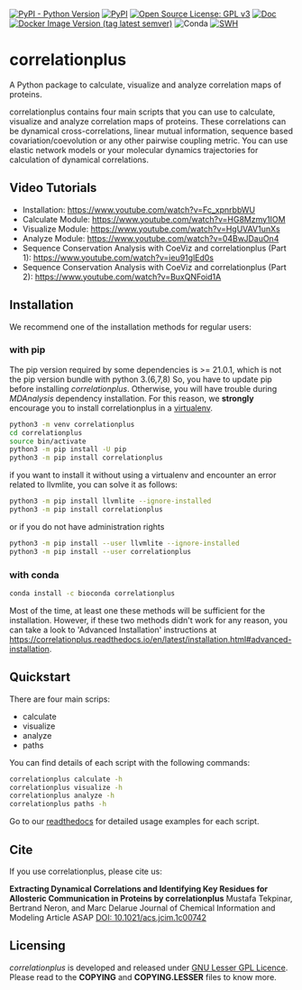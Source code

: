 [![PyPI - Python Version](https://img.shields.io/pypi/pyversions/correlationplus)](https://pypi.org/project/correlationplus/)
[![PyPI](https://img.shields.io/pypi/v/correlationplus)](https://pypi.org/project/correlationplus/)
[![Open Source License: GPL v3](https://img.shields.io/badge/License-LGPLv3-blue.svg)](https://opensource.org/licenses/LGPL-3.0)
[![Doc](https://readthedocs.org/projects/correlationplus/badge/?version=latest)](http://correlationplus.readthedocs.org/en/latest/#)
[![Docker Image Version (tag latest semver)](https://img.shields.io/docker/v/structuraldynamicslab/correlationplus/latest)](https://hub.docker.com/repository/docker/structuraldynamicslab/correlationplus)
![Conda](https://img.shields.io/conda/pn/bioconda/correlationplus)
[![SWH](https://archive.softwareheritage.org/badge/origin/https://github.com/tekpinar/correlationplus/)](https://archive.softwareheritage.org/browse/origin/?origin_url=https://github.com/tekpinar/correlationplus)

# correlationplus

A Python package to calculate, visualize and analyze correlation maps of proteins.

correlationplus contains four main scripts that you can use to calculate, visualize
and analyze correlation maps of proteins. 
These correlations can be dynamical cross-correlations, linear mutual
information, sequence based covariation/coevolution or any other pairwise coupling metric. 
You can use elastic network models or your molecular dynamics trajectories for calculation 
of dynamical correlations.  

## Video Tutorials
* Installation: https://www.youtube.com/watch?v=Fc_xpnrbbWU
* Calculate Module: https://www.youtube.com/watch?v=HG8Mzmy1IOM
* Visualize Module: https://www.youtube.com/watch?v=HgUVAV1unXs
* Analyze Module: https://www.youtube.com/watch?v=04BwJDauOn4
* Sequence Conservation Analysis with CoeViz and correlationplus (Part 1): https://www.youtube.com/watch?v=ieu91glEd0s
* Sequence Conservation Analysis with CoeViz and correlationplus (Part 2): https://www.youtube.com/watch?v=BuxQNFoid1A

## Installation

We recommend one of the installation methods for regular users:


### with pip

The pip version required by some dependencies is >= 21.0.1, which is not the pip version bundle with python 3.(6,7,8)
So, you have to update pip before installing *correlationplus*. Otherwise, you will have trouble during *MDAnalysis* dependency installation.
For this reason, we **strongly** encourage you to install correlationplus in a [virtualenv](https://virtualenv.pypa.io/en/latest/).

```bash
python3 -m venv correlationplus
cd correlationplus
source bin/activate
python3 -m pip install -U pip
python3 -m pip install correlationplus
```

if you want to install it without using a virtualenv
and encounter an error related to llvmlite, you can
solve it as follows:
```bash
python3 -m pip install llvmlite --ignore-installed
python3 -m pip install correlationplus
```

or if you do not have administration rights
```bash
python3 -m pip install --user llvmlite --ignore-installed
python3 -m pip install --user correlationplus
```

### with conda
```bash
conda install -c bioconda correlationplus

```

Most of the time, at least one these methods will be sufficient for the installation.
However, if these two methods didn't work for any reason, you can take a look 
to 'Advanced Installation' instructions at
https://correlationplus.readthedocs.io/en/latest/installation.html#advanced-installation.


## Quickstart
There are four main scrips: 
* calculate
* visualize
* analyze
* paths

You can find details of each script with the following commands:

```bash
correlationplus calculate -h
correlationplus visualize -h
correlationplus analyze -h
correlationplus paths -h
```

Go to our [readthedocs](https://correlationplus.readthedocs.io/en/latest/quickstart.html) for 
detailed usage examples for each script.

## Cite
If you use correlationplus, please cite us:

**Extracting Dynamical Correlations and Identifying Key Residues for Allosteric Communication in Proteins by correlationplus**
Mustafa Tekpinar, Bertrand Neron, and Marc Delarue
Journal of Chemical Information and Modeling Article ASAP
[DOI: 10.1021/acs.jcim.1c00742](https://pubs.acs.org/doi/10.1021/acs.jcim.1c00742)


## Licensing

*correlationplus* is developed and released under [GNU Lesser GPL Licence](https://www.gnu.org/licenses/lgpl-3.0.en.html). 
Please read to the **COPYING** and **COPYING.LESSER** files to know more. 
